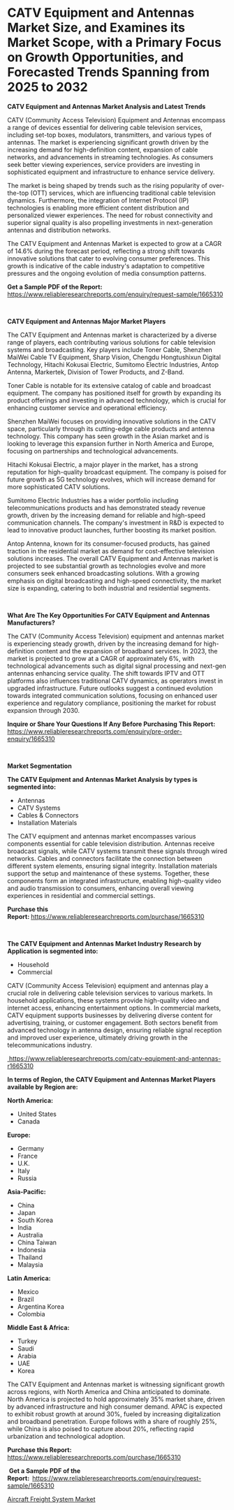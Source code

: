 <p><h1>CATV Equipment and Antennas Market Size, and Examines its Market Scope, with a Primary Focus on Growth Opportunities, and Forecasted Trends Spanning from 2025 to 2032</h1></p><p><strong>CATV Equipment and Antennas Market Analysis and Latest Trends</strong></p>
<p><p>CATV (Community Access Television) Equipment and Antennas encompass a range of devices essential for delivering cable television services, including set-top boxes, modulators, transmitters, and various types of antennas. The market is experiencing significant growth driven by the increasing demand for high-definition content, expansion of cable networks, and advancements in streaming technologies. As consumers seek better viewing experiences, service providers are investing in sophisticated equipment and infrastructure to enhance service delivery.</p><p>The market is being shaped by trends such as the rising popularity of over-the-top (OTT) services, which are influencing traditional cable television dynamics. Furthermore, the integration of Internet Protocol (IP) technologies is enabling more efficient content distribution and personalized viewer experiences. The need for robust connectivity and superior signal quality is also propelling investments in next-generation antennas and distribution networks.</p><p>The CATV Equipment and Antennas Market is expected to grow at a CAGR of 14.6% during the forecast period, reflecting a strong shift towards innovative solutions that cater to evolving consumer preferences. This growth is indicative of the cable industry's adaptation to competitive pressures and the ongoing evolution of media consumption patterns.</p></p>
<p><strong>Get a Sample PDF of the Report:&nbsp;</strong> <a href="https://www.reliableresearchreports.com/enquiry/request-sample/1665310?utm_campaign=3030&utm_medium=2&utm_source=Github&utm_content=ia&utm_term=11042025&utm_id=catv-equipment-and-antennas">https://www.reliableresearchreports.com/enquiry/request-sample/1665310</a></p>
<p>&nbsp;</p>
<p><strong>CATV Equipment and Antennas Major Market Players</strong></p>
<p><p>The CATV Equipment and Antennas market is characterized by a diverse range of players, each contributing various solutions for cable television systems and broadcasting. Key players include Toner Cable, Shenzhen MaiWei Cable TV Equipment, Sharp Vision, Chengdu Hongtushixun Digital Technology, Hitachi Kokusai Electric, Sumitomo Electric Industries, Antop Antenna, Markertek, Division of Tower Products, and Z-Band.</p><p>Toner Cable is notable for its extensive catalog of cable and broadcast equipment. The company has positioned itself for growth by expanding its product offerings and investing in advanced technology, which is crucial for enhancing customer service and operational efficiency.</p><p>Shenzhen MaiWei focuses on providing innovative solutions in the CATV space, particularly through its cutting-edge cable products and antenna technology. This company has seen growth in the Asian market and is looking to leverage this expansion further in North America and Europe, focusing on partnerships and technological advancements.</p><p>Hitachi Kokusai Electric, a major player in the market, has a strong reputation for high-quality broadcast equipment. The company is poised for future growth as 5G technology evolves, which will increase demand for more sophisticated CATV solutions.</p><p>Sumitomo Electric Industries has a wider portfolio including telecommunications products and has demonstrated steady revenue growth, driven by the increasing demand for reliable and high-speed communication channels. The company's investment in R&D is expected to lead to innovative product launches, further boosting its market position.</p><p>Antop Antenna, known for its consumer-focused products, has gained traction in the residential market as demand for cost-effective television solutions increases. The overall CATV Equipment and Antennas market is projected to see substantial growth as technologies evolve and more consumers seek enhanced broadcasting solutions. With a growing emphasis on digital broadcasting and high-speed connectivity, the market size is expanding, catering to both industrial and residential segments.</p></p>
<p>&nbsp;</p>
<p><strong>What Are The Key Opportunities For CATV Equipment and Antennas Manufacturers?</strong></p>
<p><p>The CATV (Community Access Television) equipment and antennas market is experiencing steady growth, driven by the increasing demand for high-definition content and the expansion of broadband services. In 2023, the market is projected to grow at a CAGR of approximately 6%, with technological advancements such as digital signal processing and next-gen antennas enhancing service quality. The shift towards IPTV and OTT platforms also influences traditional CATV dynamics, as operators invest in upgraded infrastructure. Future outlooks suggest a continued evolution towards integrated communication solutions, focusing on enhanced user experience and regulatory compliance, positioning the market for robust expansion through 2030.</p></p>
<p><strong>Inquire or Share Your Questions If Any Before Purchasing This Report:</strong> <a href="https://www.reliableresearchreports.com/enquiry/pre-order-enquiry/1665310?utm_campaign=3030&utm_medium=2&utm_source=Github&utm_content=ia&utm_term=11042025&utm_id=catv-equipment-and-antennas">https://www.reliableresearchreports.com/enquiry/pre-order-enquiry/1665310</a></p>
<p>&nbsp;</p>
<p><strong>Market Segmentation</strong></p>
<p><strong>The CATV Equipment and Antennas Market Analysis by types is segmented into:</strong></p>
<p><ul><li>Antennas</li><li>CATV Systems</li><li>Cables & Connectors</li><li>Installation Materials</li></ul></p>
<p><p>The CATV equipment and antennas market encompasses various components essential for cable television distribution. Antennas receive broadcast signals, while CATV systems transmit these signals through wired networks. Cables and connectors facilitate the connection between different system elements, ensuring signal integrity. Installation materials support the setup and maintenance of these systems. Together, these components form an integrated infrastructure, enabling high-quality video and audio transmission to consumers, enhancing overall viewing experiences in residential and commercial settings.</p></p>
<p><strong>Purchase this Report:&nbsp;</strong><a href="https://www.reliableresearchreports.com/purchase/1665310?utm_campaign=3030&utm_medium=2&utm_source=Github&utm_content=ia&utm_term=11042025&utm_id=catv-equipment-and-antennas">https://www.reliableresearchreports.com/purchase/1665310</a></p>
<p>&nbsp;</p>
<p><strong>The CATV Equipment and Antennas Market Industry Research by Application is segmented into:</strong></p>
<p><ul><li>Household</li><li>Commercial</li></ul></p>
<p><p>CATV (Community Access Television) equipment and antennas play a crucial role in delivering cable television services to various markets. In household applications, these systems provide high-quality video and internet access, enhancing entertainment options. In commercial markets, CATV equipment supports businesses by delivering diverse content for advertising, training, or customer engagement. Both sectors benefit from advanced technology in antenna design, ensuring reliable signal reception and improved user experience, ultimately driving growth in the telecommunications industry.</p></p>
<p><a href="https://www.reliableresearchreports.com/catv-equipment-and-antennas-r1665310?utm_campaign=3030&utm_medium=2&utm_source=Github&utm_content=ia&utm_term=11042025&utm_id=catv-equipment-and-antennas">&nbsp;https://www.reliableresearchreports.com/catv-equipment-and-antennas-r1665310</a></p>
<p><strong>In terms of Region, the CATV Equipment and Antennas Market Players available by Region are:</strong></p>
<p>
    <p> <strong> North America: </strong>
        <ul>
            <li>United States</li>
            <li>Canada</li>
        </ul>
        </p> 
    <p> <strong> Europe: </strong>
        <ul>
            <li>Germany</li>
            <li>France</li>
            <li>U.K.</li>
            <li>Italy</li>
            <li>Russia</li>
        </ul>
        </p> 
    <p> <strong> Asia-Pacific: </strong>
        <ul>
            <li>China</li>
            <li>Japan</li>
            <li>South Korea</li>
            <li>India</li>
            <li>Australia</li>
            <li>China Taiwan</li>
            <li>Indonesia</li>
            <li>Thailand</li>
            <li>Malaysia</li>
        </ul>
        </p> 
    <p> <strong> Latin America: </strong>
        <ul>
            <li>Mexico</li>
            <li>Brazil</li>
            <li>Argentina Korea</li>
            <li>Colombia</li>
        </ul>
        </p> 
    <p> <strong> Middle East & Africa: </strong>
        <ul>
            <li>Turkey</li>
            <li>Saudi</li>
            <li>Arabia</li>
            <li>UAE</li>
            <li>Korea</li>
        </ul>
    </p>
    </p>
<p><p>The CATV Equipment and Antennas market is witnessing significant growth across regions, with North America and China anticipated to dominate. North America is projected to hold approximately 35% market share, driven by advanced infrastructure and high consumer demand. APAC is expected to exhibit robust growth at around 30%, fueled by increasing digitalization and broadband penetration. Europe follows with a share of roughly 25%, while China is also poised to capture about 20%, reflecting rapid urbanization and technological adoption.</p></p>
<p><strong>Purchase this Report: </strong><a href="https://www.reliableresearchreports.com/purchase/1665310?utm_campaign=3030&utm_medium=2&utm_source=Github&utm_content=ia&utm_term=11042025&utm_id=catv-equipment-and-antennas">https://www.reliableresearchreports.com/purchase/1665310</a></p>
<p>&nbsp;<strong>Get a Sample PDF of the Report:&nbsp;&nbsp;</strong><a href="https://www.reliableresearchreports.com/enquiry/request-sample/1665310?utm_campaign=3030&utm_medium=2&utm_source=Github&utm_content=ia&utm_term=11042025&utm_id=catv-equipment-and-antennas">https://www.reliableresearchreports.com/enquiry/request-sample/1665310</a></p>
<p><strong></strong></p>
<p><p><a href="https://github.com/muhjanaidu/Market-Research-Report-List-1/blob/main/aircraft-freight-system-market.md?utm_campaign=3030&utm_medium=2&utm_source=Github&utm_content=ia&utm_term=11042025&utm_id=catv-equipment-and-antennas">Aircraft Freight System Market</a></p></p>